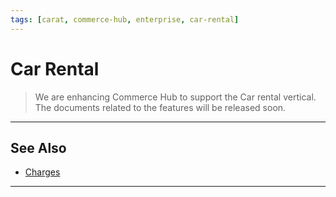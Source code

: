 ```yaml
---
tags: [carat, commerce-hub, enterprise, car-rental]
---
```



# Car Rental

<!-- theme: danger -->
> We are enhancing Commerce Hub to support the Car rental vertical. The documents related to the features will be released soon.

---

## See Also
- [Charges](?path=docs/Resources/API-Documents/Payments/Charges.md)

---
